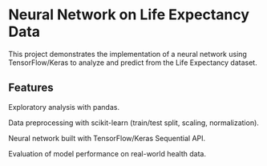 # Neural Network on Life Expectancy Data

This project demonstrates the implementation of a neural network using TensorFlow/Keras to analyze and predict from the Life Expectancy dataset.

## Features
Exploratory analysis with pandas.

Data preprocessing with scikit-learn (train/test split, scaling, normalization).

Neural network built with TensorFlow/Keras Sequential API.

Evaluation of model performance on real-world health data.
 
